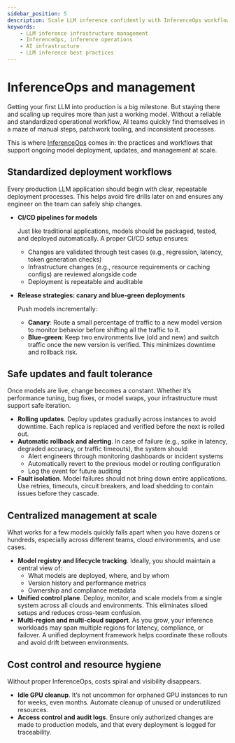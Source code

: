 ```yaml
---
sidebar_position: 5
description: Scale LLM inference confidently with InferenceOps workflows and infrastructure best practices.
keywords:
    - LLM inference infrastructure management
    - InferenceOps, inference operations
    - AI infrastructure
    - LLM inference best practices
---
```


# InferenceOps and management

Getting your first LLM into production is a big milestone. But staying there and scaling up requires more than just a working model. Without a reliable and standardized operational workflow, AI teams quickly find themselves in a maze of manual steps, patchwork tooling, and inconsistent processes. 

This is where [InferenceOps](https://www.bentoml.com/blog/what-is-inference-ops) comes in: the practices and workflows that support ongoing model deployment, updates, and management at scale.

## Standardized deployment workflows

Every production LLM application should begin with clear, repeatable deployment processes. This helps avoid fire drills later on and ensures any engineer on the team can safely ship changes.

- **CI/CD pipelines for models**
    
    Just like traditional applications, models should be packaged, tested, and deployed automatically. A proper CI/CD setup ensures:
    
    - Changes are validated through test cases (e.g., regression, latency, token generation checks)
    - Infrastructure changes (e.g., resource requirements or caching configs) are reviewed alongside code
    - Deployment is repeatable and auditable
- **Release strategies: canary and blue-green deployments**
    
    Push models incrementally:
    
    - **Canary**: Route a small percentage of traffic to a new model version to monitor behavior before shifting all the traffic to it.
    - **Blue-green**: Keep two environments live (old and new) and switch traffic once the new version is verified. This minimizes downtime and rollback risk.

## Safe updates and fault tolerance

Once models are live, change becomes a constant. Whether it’s performance tuning, bug fixes, or model swaps, your infrastructure must support safe iteration.

- **Rolling updates**. Deploy updates gradually across instances to avoid downtime. Each replica is replaced and verified before the next is rolled out.
- **Automatic rollback and alerting**. In case of failure (e.g., spike in latency, degraded accuracy, or traffic timeouts), the system should:
    - Alert engineers through monitoring dashboards or incident systems
    - Automatically revert to the previous model or routing configuration
    - Log the event for future auditing
- **Fault isolation**. Model failures should not bring down entire applications. Use retries, timeouts, circuit breakers, and load shedding to contain issues before they cascade.

## Centralized management at scale

What works for a few models quickly falls apart when you have dozens or hundreds, especially across different teams, cloud environments, and use cases.

- **Model registry and lifecycle tracking**. Ideally, you should maintain a central view of:
    - What models are deployed, where, and by whom
    - Version history and performance metrics
    - Ownership and compliance metadata
- **Unified control plane**. Deploy, monitor, and scale models from a single system across all clouds and environments. This eliminates siloed setups and reduces cross-team confusion.
- **Multi-region and multi-cloud support**. As you grow, your inference workloads may span multiple regions for latency, compliance, or failover. A unified deployment framework helps coordinate these rollouts and avoid drift between environments.

## Cost control and resource hygiene

Without proper InferenceOps, costs spiral and visibility disappears.

- **Idle GPU cleanup**. It’s not uncommon for orphaned GPU instances to run for weeks, even months. Automate cleanup of unused or underutilized resources.
- **Access control and audit logs**. Ensure only authorized changes are made to production models, and that every deployment is logged for traceability.